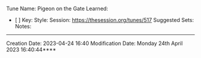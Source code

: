 Tune Name: Pigeon on the Gate
Learned: 
- [ ] 
Key:
Style: 
Session: https://thesession.org/tunes/517
Suggested Sets:
Notes:

---
Creation Date: 2023-04-24 16:40
Modification Date: Monday 24th April 2023 16:40:44****